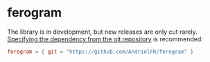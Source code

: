 # ferogram

The library is in development, but new releases are only cut rarely.
[Specifying the dependency from the git repository][dep-git] is recommended:

```toml
ferogram = { git = "https://github.com/AndrielFR/ferogram" }
```

[dep-git]: https://doc.rust-lang.org/cargo/reference/specifying-dependencies.html#specifying-dependencies-from-git-repositories
